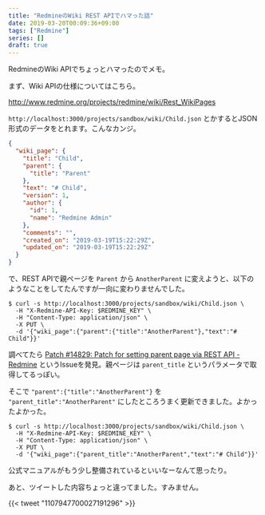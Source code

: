 ```yaml
---
title: "RedmineのWiki REST APIでハマった話"
date: 2019-03-20T00:09:36+09:00
tags: ["Redmine"]
series: []
draft: true
---
```


RedmineのWiki APIでちょっとハマったのでメモ。

<!--more-->

まず、Wiki APIの仕様についてはこちら。

http://www.redmine.org/projects/redmine/wiki/Rest_WikiPages

`http://localhost:3000/projects/sandbox/wiki/Child.json` とかするとJSON形式のデータをとれます。こんなカンジ。

```json
{
  "wiki_page": {
    "title": "Child",
    "parent": {
      "title": "Parent"
    },
    "text": "# Child",
    "version": 1,
    "author": {
      "id": 1,
      "name": "Redmine Admin"
    },
    "comments": "",
    "created_on": "2019-03-19T15:22:29Z",
    "updated_on": "2019-03-19T15:22:29Z"
  }
}
```

で、REST APIで親ページを `Parent` から `AnotherParent` に変えようと、以下のようなことをしてたんですが一向に変わりませんでした。

```text
$ curl -s http://localhost:3000/projects/sandbox/wiki/Child.json \
  -H "X-Redmine-API-Key: $REDMINE_KEY" \
  -H "Content-Type: application/json" \
  -X PUT \
  -d '{"wiki_page":{"parent":{"title":"AnotherParent"},"text":"# Child"}}'
```

調べてたら [Patch #14829: Patch for setting parent page via REST API - Redmine](https://www.redmine.org/issues/14829) というIssueを発見。親ページは `parent_title` というパラメータで取得してるっぽい。

そこで `"parent":{"title":"AnotherParent"}` を `"parent_title":"AnotherParent"` にしたところうまく更新できました。よかったよかった。

```text
$ curl -s http://localhost:3000/projects/sandbox/wiki/Child.json \
  -H "X-Redmine-API-Key: $REDMINE_KEY" \
  -H "Content-Type: application/json" \
  -X PUT \
  -d '{"wiki_page":{"parent_title":"AnotherParent","text":"# Child"}}'
```

公式マニュアルがもう少し整備されているといいなーなんて思ったり。

あと、ツイートした内容ちょっと違ってました。すみません。

{{< tweet "1107947700027191296" >}}
